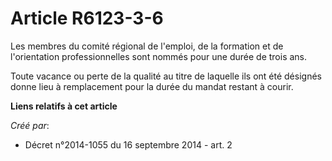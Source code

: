 # Article R6123-3-6

Les membres du comité régional de l'emploi, de la formation et de l'orientation professionnelles sont nommés pour une durée
de trois ans.

Toute vacance ou perte de la qualité au titre de laquelle ils ont été désignés donne lieu à remplacement pour la durée du
mandat restant à courir.

**Liens relatifs à cet article**

_Créé par_:

  - Décret n°2014-1055 du 16 septembre 2014 - art. 2
